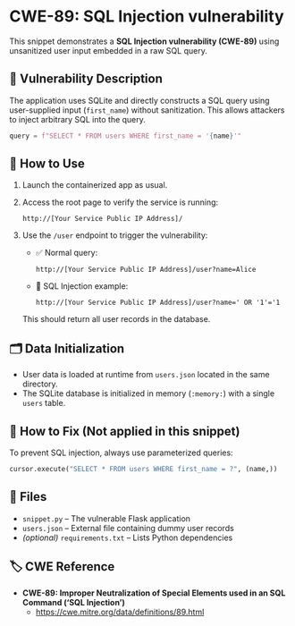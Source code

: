 # CWE-89: SQL Injection vulnerability

This snippet demonstrates a **SQL Injection vulnerability (CWE-89)** using unsanitized user input embedded in a raw SQL query.

## 🧠 Vulnerability Description

The application uses SQLite and directly constructs a SQL query using user-supplied input (`first_name`) without sanitization. This allows attackers to inject arbitrary SQL into the query.

```python
query = f"SELECT * FROM users WHERE first_name = '{name}'"
```

## 🚀 How to Use

1. Launch the containerized app as usual.
2. Access the root page to verify the service is running:

   ```
   http://[Your Service Public IP Address]/
   ```

3. Use the `/user` endpoint to trigger the vulnerability:

   - ✅ Normal query:
     ```
     http://[Your Service Public IP Address]/user?name=Alice
     ```

   - 🚨 SQL Injection example:
     ```
     http://[Your Service Public IP Address]/user?name=' OR '1'='1
     ```

   This should return all user records in the database.

## 🗂 Data Initialization

- User data is loaded at runtime from `users.json` located in the same directory.
- The SQLite database is initialized in memory (`:memory:`) with a single `users` table.

## 🔐 How to Fix (Not applied in this snippet)

To prevent SQL injection, always use parameterized queries:

```python
cursor.execute("SELECT * FROM users WHERE first_name = ?", (name,))
```

## 📁 Files

- `snippet.py` – The vulnerable Flask application
- `users.json` – External file containing dummy user records
- _(optional)_ `requirements.txt` – Lists Python dependencies

## 🏷 CWE Reference

- **CWE-89: Improper Neutralization of Special Elements used in an SQL Command (‘SQL Injection’)**
  - https://cwe.mitre.org/data/definitions/89.html
